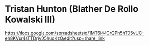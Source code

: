 # Tristan Hunton (Blather De Rollo Kowalski III)

https://docs.google.com/spreadsheets/d/1MT6i44CrQPh5hTO5vUC-eh8KVur4sTTDrjvD5huoKzQ/edit?usp=share_link
